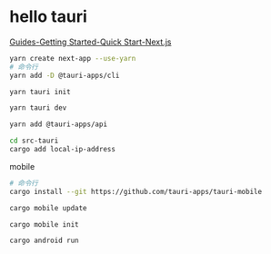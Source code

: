 # hello tauri

[Guides-Getting Started-Quick Start-Next.js](https://tauri.app/v1/guides/getting-started/setup/next-js/)

```sh
yarn create next-app --use-yarn
# 命令行
yarn add -D @tauri-apps/cli

yarn tauri init

yarn tauri dev
```

```sh
yarn add @tauri-apps/api
```

```sh
cd src-tauri
cargo add local-ip-address
```

mobile

```sh
# 命令行
cargo install --git https://github.com/tauri-apps/tauri-mobile

cargo mobile update

cargo mobile init

cargo android run
```
